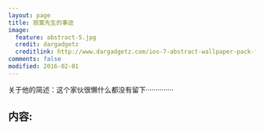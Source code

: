 ```yaml
---
layout: page
title: 寂寞先生的事迹
image:
  feature: abstract-5.jpg
  credit: dargadgetz
  creditlink: http://www.dargadgetz.com/ios-7-abstract-wallpaper-pack-for-iphone-5-and-ipod-touch-retina/
comments: false
modified: 2016-02-01
---
```


关于他的简述：这个家伙很懒什么都没有留下··············

## 内容:
